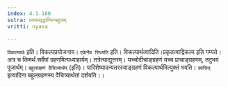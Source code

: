 ```yaml
---
index: 4.1.160
sutra: प्राचामवृद्धात्फिन्बहुलम्
vritti: nyasa

---
```

`विकल्पार्थः` इति। विकल्पप्रयोजनाय। `एकेनैव सिध्यति` इति। विकल्पार्थत्वादिति।प्रकृतत्वाद्विकल्प इति गम्यते। अत्र च किमर्थं सर्वेषां ग्रहणमित्यध्याहार्यम्। तत्रेत्याद्युत्तरम्। यच्चोदीचाङ्ग्रहणं यच्च प्राचाङ्ग्रहणम्, तदुभयं पूजार्थम्। `बहुलग्रहणं वैचित्र्यार्थम्` (इति)। पारिशेष्यादन्यतरस्याङ्ग्रहणं विकल्पार्थमित्युक्तं भवति। `क्वचित्` इत्यादिना बहुलग्रहणस्य वैचित्र्यार्थतां दर्शयति।।